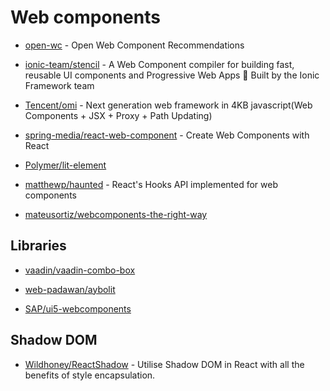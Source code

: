 # Web components

- [open-wc](https://open-wc.org/) - Open Web Component Recommendations

- [ionic-team/stencil](https://github.com/ionic-team/stencil) - A Web Component compiler for building fast, reusable UI components and Progressive Web Apps 💎 Built by the Ionic Framework team

- [Tencent/omi](https://github.com/Tencent/omi) - Next generation web framework in 4KB javascript(Web Components + JSX + Proxy + Path Updating)

- [spring-media/react-web-component](https://github.com/spring-media/react-web-component) - Create Web Components with React

- [Polymer/lit-element](https://github.com/Polymer/lit-element)

- [matthewp/haunted](https://github.com/matthewp/haunted) - React's Hooks API implemented for web components

- [mateusortiz/webcomponents-the-right-way](https://github.com/mateusortiz/webcomponents-the-right-way)

## Libraries

- [vaadin/vaadin-combo-box](https://github.com/vaadin/vaadin-combo-box)

- [web-padawan/aybolit](https://github.com/web-padawan/aybolit)

- [SAP/ui5-webcomponents](https://github.com/SAP/ui5-webcomponents)

## Shadow DOM

- [Wildhoney/ReactShadow](https://github.com/Wildhoney/ReactShadow) - Utilise Shadow DOM in React with all the benefits of style encapsulation.
